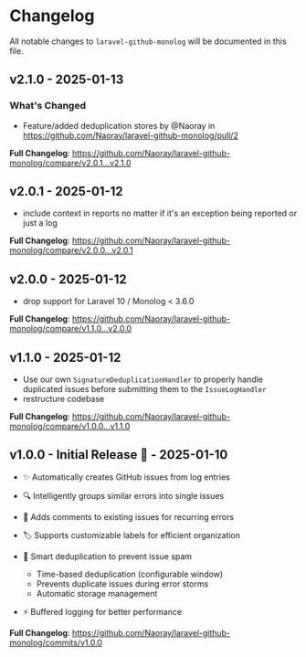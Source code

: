 # Changelog

All notable changes to `laravel-github-monolog` will be documented in this file.

## v2.1.0 - 2025-01-13

### What's Changed

* Feature/added deduplication stores by @Naoray in https://github.com/Naoray/laravel-github-monolog/pull/2

**Full Changelog**: https://github.com/Naoray/laravel-github-monolog/compare/v2.0.1...v2.1.0

## v2.0.1 - 2025-01-12

- include context in reports no matter if it's an exception being reported or just a log

**Full Changelog**: https://github.com/Naoray/laravel-github-monolog/compare/v2.0.0...v2.0.1

## v2.0.0 - 2025-01-12

- drop support for Laravel 10 / Monolog < 3.6.0

**Full Changelog**: https://github.com/Naoray/laravel-github-monolog/compare/v1.1.0...v2.0.0

## v1.1.0 - 2025-01-12

- Use our own `SignatureDeduplicationHandler` to properly handle duplicated issues before submitting them to the `IssueLogHandler`
- restructure codebase

**Full Changelog**: https://github.com/Naoray/laravel-github-monolog/compare/v1.0.0...v1.1.0

## v1.0.0 - Initial Release 🚀 - 2025-01-10

- ✨ Automatically creates GitHub issues from log entries
  
- 🔍 Intelligently groups similar errors into single issues
  
- 💬 Adds comments to existing issues for recurring errors
  
- 🏷️ Supports customizable labels for efficient organization
  
- 🎯 Smart deduplication to prevent issue spam
  
  - Time-based deduplication (configurable window)
  - Prevents duplicate issues during error storms
  - Automatic storage management
  
- ⚡️ Buffered logging for better performance
  

**Full Changelog**: https://github.com/Naoray/laravel-github-monolog/commits/v1.0.0
